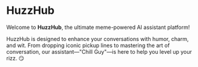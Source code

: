# HuzzHub

Welcome to **HuzzHub**, the ultimate meme-powered AI assistant platform! 

HuzzHub is designed to enhance your conversations with humor, charm, and wit. 
From dropping iconic pickup lines to mastering the art of conversation, our assistant—"Chill Guy"—is here to help you level up your rizz. 😏
